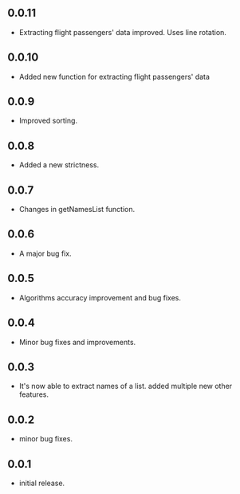 ## 0.0.11

* Extracting flight passengers' data improved. Uses line rotation.

## 0.0.10

* Added new function for extracting flight passengers' data

## 0.0.9

* Improved sorting.

## 0.0.8

* Added a new strictness.

## 0.0.7

* Changes in getNamesList function.

## 0.0.6

* A major bug fix.

## 0.0.5

* Algorithms accuracy improvement and bug fixes.

## 0.0.4

* Minor bug fixes and improvements.

## 0.0.3

* It's now able to extract names of a list. added multiple new other features.

## 0.0.2

* minor bug fixes.

## 0.0.1

* initial release.
